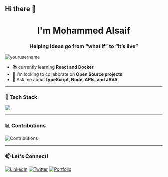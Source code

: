 ## Hi there 👋

<h1 align="center">I'm Mohammed Alsaif</h1>
<h3 align="center">Helping ideas go from “what if” to “it’s live”</h3>

<p align="left"> <img src="https://komarev.com/ghpvc/?username=yourusername&label=Profile%20views&color=0e75b6&style=flat" alt="yourusername" /> </p>

- 📚 currently learning **React and Docker**
- 🤝 I’m looking to collaborate on **Open Source projects**
- 💼 Ask me about **typeScript, Node, APIs, and JAVA**

---

### 🧰 Tech Stack
<img src="https://skillicons.dev/icons?i=ts,nodejs,react,html,css,git,github,java,docker,aws,kafka,mongodb,nestjs,nginx,mysql" />


---

### 📊 Contributions
![Contributions](https://img.shields.io/badge/Contributions-1000+-brightgreen)

---

### 📫 Let's Connect!
[![LinkedIn](https://img.shields.io/badge/-LinkedIn-blue?style=flat-square&logo=linkedin&logoColor=white)](https://linkedin.com/in/yourname)
[![Twitter](https://img.shields.io/badge/-Twitter-1DA1F2?style=flat-square&logo=twitter&logoColor=white)](https://twitter.com/yourhandle)
[![Portfolio](https://img.shields.io/badge/Portfolio-000?style=flat-square&logo=firefox&logoColor=white)](https://yourwebsite.com)
